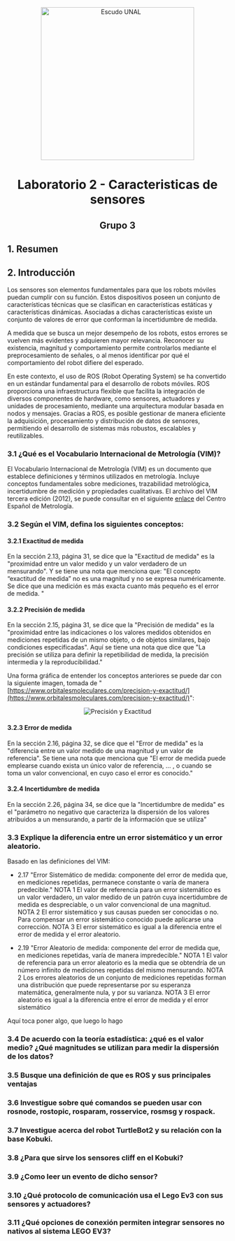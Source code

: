 <div align="center">
<picture>
    <source srcset="https://imgur.com/5bYAzsb.png" media="(prefers-color-scheme: dark)">
    <source srcset="https://imgur.com/Os03JoE.png" media="(prefers-color-scheme: light)">
    <img src="https://imgur.com/Os03JoE.png" alt="Escudo UNAL" width="350px">
</picture>


# Laboratorio 2 - Caracteristicas de sensores </h3>
## Grupo 3
</div>

## 1. Resumen

## 2. Introducción
Los sensores son elementos fundamentales para que los robots móviles puedan cumplir con su función. Estos dispositivos poseen un conjunto de características técnicas que se clasifican en características estáticas y características dinámicas. Asociadas a dichas características existe un conjunto de valores de error que conforman la incertidumbre de medida.

A medida que se busca un mejor desempeño de los robots, estos errores se vuelven más evidentes y adquieren mayor relevancia. Reconocer su existencia, magnitud y comportamiento permite controlarlos mediante el preprocesamiento de señales, o al menos identificar por qué el comportamiento del robot difiere del esperado.

En este contexto, el uso de ROS (Robot Operating System) se ha convertido en un estándar fundamental para el desarrollo de robots móviles. ROS proporciona una infraestructura flexible que facilita la integración de diversos componentes de hardware, como sensores, actuadores y unidades de procesamiento, mediante una arquitectura modular basada en nodos y mensajes. Gracias a ROS, es posible gestionar de manera eficiente la adquisición, procesamiento y distribución de datos de sensores, permitiendo el desarrollo de sistemas más robustos, escalables y reutilizables.

### 3.1 ¿Qué es el Vocabulario Internacional de Metrología (VIM)?
El Vocabulario Internacional de Metrología (VIM) es un documento que establece definiciones y términos utilizados en metrología. Incluye conceptos fundamentales sobre mediciones, trazabilidad metrológica, incertidumbre de medición y propiedades cualitativas. El archivo del VIM tercera edición (2012), se puede consultar en el siguiente [enlace](https://www.cem.es/sites/default/files/vim-cem-2012web.pdf) del Centro Español de Metrología.
### 3.2 Según el VIM, defina los siguientes conceptos:
#### 3.2.1 Exactitud de medida
En la sección 2.13, página 31, se dice que la "Exactitud de medida" es la "proximidad entre un valor medido y un valor verdadero de un mensurando". Y se tiene una nota que menciona que: "El concepto “exactitud de medida” no es una magnitud y no se expresa numéricamente. Se dice que una medición es más exacta cuanto más pequeño es el error de medida. "
#### 3.2.2 Precisión de medida
En la sección 2.15, página 31, se dice que la "Precisión de medida" es la "proximidad entre las indicaciones o los valores medidos obtenidos en mediciones repetidas de un mismo objeto, o de objetos similares, bajo condiciones especificadas". Aquí se tiene una nota que dice que "La precisión se utiliza para definir la repetibilidad de medida, la precisión intermedia y la reproducibilidad."

Una forma gráfica de entender los conceptos anteriores se puede dar con la siguiente imagen, tomada de "[https://www.orbitalesmoleculares.com/precision-y-exactitud/](https://www.orbitalesmoleculares.com/precision-y-exactitud/)":
<div align="center">
    
![Precisión y Exactitud](https://github.com/user-attachments/assets/d66d8e89-9db5-4246-a63b-b024c6bb75ea)

</div>

#### 3.2.3 Error de medida
En la sección 2.16, página 32, se dice que el "Error de medida" es la "diferencia entre un valor medido de una magnitud y un valor de referencia". Se tiene una nota que menciona que "El error de medida puede emplearse cuando exista un único valor de referencia, ... , o cuando se toma un valor convencional, en cuyo caso el error es conocido."
#### 3.2.4 Incertidumbre de medida
En la sección 2.26, página 34, se dice que la "Incertidumbre de medida" es el "parámetro no negativo que caracteriza la dispersión de los valores atribuidos a un mensurando, a partir de la información que se utiliza"

### 3.3 Explique la diferencia entre un error sistemático y un error aleatorio.
Basado en las definiciones del VIM:
- 2.17 "Error Sistemático de medida: componente del error de medida que, en mediciones repetidas, permanece constante o varía de manera predecible."
NOTA 1 El valor de referencia para un error sistemático es un valor verdadero, un valor medido de  un patrón cuya incertidumbre de medida es despreciable, o un valor convencional de una magnitud.
NOTA 2 El error sistemático y sus causas pueden ser conocidas o no. Para compensar un error  sistemático conocido puede aplicarse una corrección. 
NOTA 3 El error sistemático es igual a la diferencia entre el error de medida y el error aleatorio.

- 2.19 "Error Aleatorio de medida: componente del error de medida que, en mediciones repetidas, varía de manera impredecible."
NOTA 1 El valor de referencia para un error aleatorio es la media que se obtendría de un número  infinito de mediciones repetidas del mismo mensurando. 
NOTA 2 Los errores aleatorios de un conjunto de mediciones repetidas forman una distribución que  puede representarse por su esperanza matemática, generalmente nula, y por su varianza.
NOTA 3 El error aleatorio es igual a la diferencia entre el error de medida y el error sistemático

Aquí toca poner algo, que luego lo hago

### 3.4 De acuerdo con la teoría estadística: ¿qué es el valor medio? ¿Qué magnitudes se utilizan para medir la dispersión de los datos?
### 3.5 Busque una definición de que es ROS y sus principales ventajas
### 3.6 Investigue sobre qué comandos se pueden usar con rosnode, rostopic, rosparam, rosservice, rosmsg y rospack.
### 3.7 Investigue acerca del robot TurtleBot2 y su relación con la base Kobuki.
### 3.8 ¿Para que sirve los sensores cliff en el Kobuki?
### 3.9 ¿Como leer un evento de dicho sensor?
### 3.10 ¿Qué protocolo de comunicación usa el Lego Ev3 con sus sensores y actuadores?
### 3.11 ¿Qué opciones de conexión permiten integrar sensores no nativos al sistema LEGO EV3?
